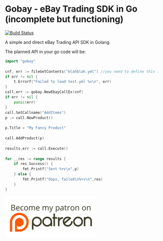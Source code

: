 # Gobay - eBay Trading SDK in Go (incomplete but functioning)
[![Build Status](https://travis-ci.org/jasonknight/gobay.svg?branch=master)](https://travis-ci.org/jasonknight/gobay)

A simple and direct eBay Trading API SDK in Golang. 

The planned API in your go code will be:

```go
import "gobay"

cnf, err := fileGetContents("blahblah.yml") //you need to define this function
if err != nil {
    t.Errorf("Failed to load test.yml %v\n", err)
}
call,err := gobay.NewEbayCallEx(cnf)
if err != nil {
    panic(err)
}
call.SetCallname("AddItems")
p := call.NewProduct()

p.Title = "My Fancy Product"

call.AddProduct(p)

results,err := call.Execute()

for _,res := range results {
    if res.Success() {
        fmt.Printf("Sent %+v\n",p)
    } else {
        fmt.Printf("Oops, failed\n%+v\n",res)
    }
}

```
[![Become A Patron](https://github.com/jasonknight/gobay/raw/master/assets/patreon.png)](https://www.patreon.com/user?u=4141497)